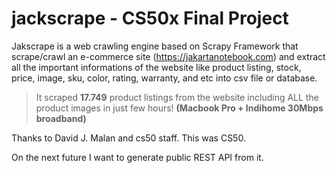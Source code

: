 # jackscrape - CS50x Final Project
Jakscrape is a web crawling engine based on Scrapy Framework that scrape/crawl an e-commerce site (https://jakartanotebook.com) and extract all the important informations of the website like product listing, stock, price, image, sku, color, rating, warranty, and etc into csv file or database.

> It scraped **17.749** product listings from the website including ALL the product images in just few hours!
**(Macbook Pro + Indihome 30Mbps broadband)**

Thanks to David J. Malan and cs50 staff.
This was CS50.

On the next future I want to generate public REST API from it.
